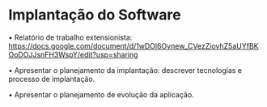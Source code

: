 # Implantação do Software

•	Relatório de trabalho extensionista: https://docs.google.com/document/d/1wDOl6Ovnew_CVezZiovhZ5aUYfBKOoDOJJsnFH3WspY/edit?usp=sharing

•	Apresentar o planejamento da implantação: descrever tecnologias e processo de implantação.

•	Apresentar o planejamento de evolução da aplicação.
